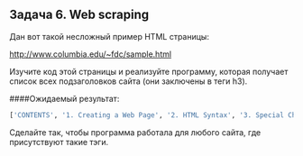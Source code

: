 ## Задача 6. Web scraping
Дан вот такой несложный пример HTML страницы:

http://www.columbia.edu/~fdc/sample.html

Изучите код этой страницы и реализуйте программу, которая получает список всех подзаголовков сайта (они заключены в теги h3).

####Ожидаемый результат:
````python
['CONTENTS', '1. Creating a Web Page', '2. HTML Syntax', '3. Special Characters', '4. Converting Plain Text to HTML', '5. Effects', '6. Lists', '7. Links', '8. Tables', '9. Viewing Your Web Page', '10. Installing Your Web Page on the Internet', '11. Where to go from here', '12. Postscript: Cell Phones']
````
Сделайте так, чтобы программа работала для любого сайта, где присутствуют такие тэги.






